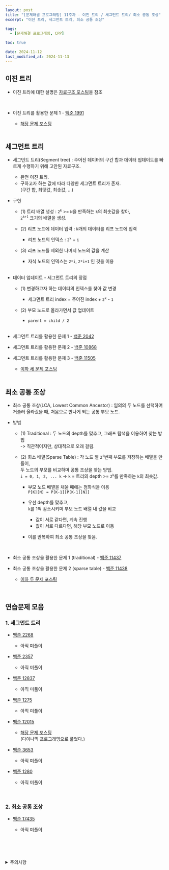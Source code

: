 ```yaml
---
layout: post
title: "[문제해결 프로그래밍] 11주차 - 이진 트리 / 세그먼트 트리/ 최소 공통 조상"
excerpt: "이진 트리, 세그먼트 트리, 최소 공통 조상"

tags:
  - [문제해결 프로그래밍, CPP]

toc: true

date: 2024-11-12
last_modified_at: 2024-11-13
---
```

## 이진 트리
- 이진 트리에 대한 설명은 [자료구조 포스팅][def]을 참조  

<br>

- 이진 트리를 활용한 문제 1 - [백준 1991][def2]  

  - [해당 문제 포스팅][def3]  

  <br>

## 세그먼트 트리
- 세그먼트 트리(Segment tree) : 주어진 데이터의 구간 합과 데이터 업데이트를 빠르게 수행하기 위해 고안된 자료구조.
  - 완전 이진 트리.
  - 구하고자 하는 값에 따라 다양한 세그먼트 트리가 존재.  
  (구간 합, 최댓값, 최솟값, ...)  

- 구현
  - (1) 트리 배열 생성 : `2`<sup>`k`</sup> >= `N`을 만족하는 `k`의 최솟값을 찾아,  
    `2`<sup>`k+1`</sup> 크기의 배열을 생성.  

  - (2) 리프 노드에 데이터 입력 : `N`개의 데이터를 리프 노드에 입력  
    - 리프 노드의 인덱스 : `2`<sup>`k`</sup> + `i`

  - (3) 리프 노드를 제외한 나머지 노드의 값을 계산  
    - 자식 노드의 인덱스는 `2*i`, `2*i+1` 인 것을 이용  

    <br>

- 데이터 업데이트 - 세그먼트 트리의 장점
  - (1) 변경하고자 하는 데이터의 인덱스를 찾아 값 변경  
    - 세그먼트 트리 index = 주어진 index + `2`<sup>`k`</sup> - `1`  
  - (2) 부모 노드로 올라가면서 값 업데이트  
    - `parent = child / 2`  

    <br>

- 세그먼트 트리를 활용한 문제 1 - [백준 2042][def4]  

- 세그먼트 트리를 활용한 문제 2 - [백준 10868][def5]  

- 세그먼트 트리를 활용한 문제 3 - [백준 11505][def6]  

  - [이하 세 문제 포스팅][def14]

  <br>

## 최소 공통 조상
- 최소 공통 조상(LCA, Lowest Common Ancestor) : 임의의 두 노드를 선택하여 거슬러 올라갔을 때, 처음으로 만나게 되는 공통 부모 노드.  

- 방법
  - (1) Traditional : 두 노드의 depth를 맞추고, 그래프 탐색을 이용하여 찾는 방법  
  -> 직관적이지만, 상대적으로 오래 걸림.  
  - (2) 희소 배열(Sparse Table) : 각 노드 별 `2`<sup>`i`</sup>번째 부모를 저장하는 배열을 만들어,  
    두 노드의 부모를 비교하며 공통 조상을 찾는 방법.  
    `i = 0, 1, 2, ... k` -> `k` = 트리의 depth >= `2`<sup>`k`</sup>를 만족하는 `k`의 최솟값.  

      - 부모 노드 배열을 채울 때에는 점화식을 이용  
      `P[K][N] = P[K-1][P[K-1][N]]`  

      - 우선 depth를 맞추고,  
      `k`를 1씩 감소시키며 부모 노드 배열 내 값을 비교  
        - 값이 서로 같다면, 계속 진행
        - 값이 서로 다르다면, 해당 부모 노드로 이동

      - 이를 반복하여 최소 공통 조상을 찾음.  

<br>

- 최소 공통 조상을 활용한 문제 1 (traditional) - [백준 11437][def15]

- 최소 공통 조상을 활용한 문제 2 (sparse table) - [백준 11438][def16]

  - [이하 두 문제 포스팅][def18]

<br>

## 연습문제 모음
### 1. 세그먼트 트리
- [백준 2268][def7]  

  - 아직 미풀이

- [백준 2357][def8]  

  - 아직 미풀이

- [백준 12837][def9]  

  - 아직 미풀이

- [백준 1275][def10]  

  - 아직 미풀이

- [백준 12015][def11]  

  - [해당 문제 포스팅][def19]  
  (다이나믹 프로그래밍으로 풀었다.)  

- [백준 3653][def12]  

  - 아직 미풀이

- [백준 1280][def13]  

  - 아직 미풀이

<br>

### 2. 최소 공통 조상
- [백준 17435][def17]  

  - 아직 미풀이

<br>
<br>
<br>
<br>
<details>
<summary>주의사항</summary>
<div markdown="1">

이 포스팅은 강원대학교 이다영 교수님의 문제해결 프로그래밍 수업을 들으며 내용을 정리 한 것입니다.  
수업 내용에 대한 저작권은 교수님께 있으니,  
다른 곳으로의 무분별한 내용 복사를 자제해 주세요.

</div>
</details>

[def]: https://orbit3230.github.io/2024/04/29/DS_week9/#3-%EC%9D%B4%EC%A7%84-%ED%8A%B8%EB%A6%AC
[def2]: https://www.acmicpc.net/problem/1991
[def3]: https://orbit3230.github.io/2024/07/10/Daily_Backjoon/
[def4]: https://www.acmicpc.net/problem/2042
[def5]: https://www.acmicpc.net/problem/10868
[def6]: https://www.acmicpc.net/problem/11505
[def7]: https://www.acmicpc.net/problem/2268
[def8]: https://www.acmicpc.net/problem/2357
[def9]: https://www.acmicpc.net/problem/12837
[def10]: https://www.acmicpc.net/problem/1275
[def11]: https://www.acmicpc.net/problem/12015
[def12]: https://www.acmicpc.net/problem/3653
[def13]: https://www.acmicpc.net/problem/1280
[def14]: https://orbit3230.github.io/2024/11/13/Daily_Backjoon/
[def15]: https://www.acmicpc.net/problem/11437
[def16]: https://www.acmicpc.net/problem/11438
[def17]: https://www.acmicpc.net/problem/17435
[def18]: https://orbit3230.github.io/2024/11/16/Daily_Backjoon/
[def19]: https://orbit3230.github.io/2024/10/27/Daily_Backjoon/